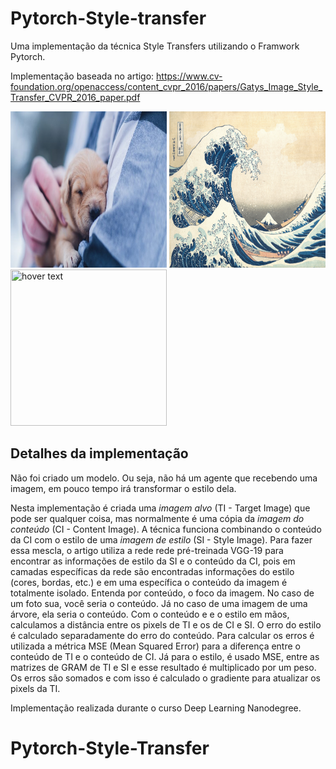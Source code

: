 # Pytorch-Style-transfer

Uma implementação da técnica Style Transfers utilizando o Framwork Pytorch.

Implementação baseada no artigo: https://www.cv-foundation.org/openaccess/content_cvpr_2016/papers/Gatys_Image_Style_Transfer_CVPR_2016_paper.pdf

<p align="left">
  <img src="Imagens/Cachorro.jpg" width="250" height ="250" title="hover text">
  <img src="Estilos/Tsunami_by_hokusai_19th_century.jpg" width="250" height ="250" title="hover text">
  <img src="wave_dog.png" width="250" height ="250" title="hover text">
</p>


## Detalhes da implementação
Não foi criado um modelo. Ou seja, não há um agente que recebendo uma imagem, em pouco tempo irá transformar o estilo dela.

Nesta implementação é criada uma *imagem alvo* (TI - Target Image) que pode ser qualquer coisa, mas normalmente é uma cópia da *imagem do conteúdo* (CI - Content Image). A técnica funciona combinando o conteúdo da CI com o estilo de uma *imagem de estilo* (SI - Style Image). Para fazer essa mescla, o artigo utiliza a rede rede pré-treinada VGG-19 para encontrar as informações de estilo da SI e o conteúdo da CI, pois em camadas específicas da rede são encontradas informações do estilo (cores, bordas, etc.) e em uma específica o conteúdo da imagem é totalmente isolado. Entenda por conteúdo, o foco da imagem. No caso de um foto sua, você seria o conteúdo. Já no caso de uma imagem de uma árvore, ela seria o conteúdo.
Com o conteúdo e e o estilo em mãos, calculamos a distância entre os pixels de TI e os de CI e SI. O erro do estilo é calculado separadamente do erro do conteúdo. Para calcular os erros é utilizada a métrica MSE (Mean Squared Error) para a diferença entre o conteúdo de TI e o conteúdo de CI. Já para o estilo, é usado MSE, entre as matrizes de GRAM de TI e SI e esse resultado é multiplicado por um peso. Os erros são somados e com isso é calculado o gradiente para atualizar os pixels da TI.

Implementação realizada durante o curso Deep Learning Nanodegree.
# Pytorch-Style-Transfer
